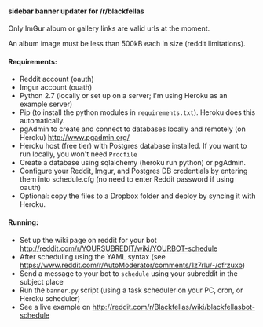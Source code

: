 #### sidebar banner updater for /r/blackfellas

Only ImGur album or gallery links are valid urls at the moment. 

An album image  must be less than 500kB each in size (reddit limitations). 

#### Requirements:
* Reddit account (oauth)
* Imgur account (ouath)
* Python 2.7 (locally or set up on a server; I'm using Heroku as an example server)
* Pip (to install the python modules in `requirements.txt`). Heroku does this automatically.
* pgAdmin to create and connect to databases locally and remotely (on Heroku) http://www.pgadmin.org/
* Heroku host (free tier) with Postgres database installed. If you want to run locally, you won't need `Procfile`
* Create a database using sqlalchemy (heroku run python) or pgAdmin.
* Configure your Reddit, Imgur, and Postgres DB credentials by entering them into schedule.cfg (no need to enter Reddit password if using oauth)
* Optional: copy the files to a Dropbox folder and deploy by syncing it with Heroku.


#### Running:
* Set up the wiki page on reddit for your bot http://reddit.com/r/YOURSUBREDIT/wiki/YOURBOT-schedule
* After scheduling using the YAML syntax (see https://www.reddit.com/r/AutoModerator/comments/1z7rlu/-/cfrzuxb)
* Send a message to your bot to `schedule` using your subreddit in the subject place
* Run the `banner.py` script (using a task scheduler on your PC, cron, or Heroku scheduler)
* See a live example on http://reddit.com/r/Blackfellas/wiki/blackfellasbot-schedule

